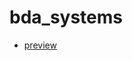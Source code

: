 # bda_systems



- [preview](https://nhelyj.github.io/bda_systems/finished_program/web/index.html)



